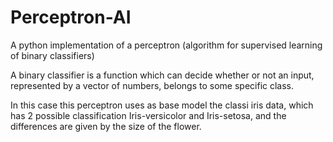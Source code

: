 # Perceptron-AI
A python implementation of a perceptron (algorithm for supervised learning of binary classifiers)

A binary classifier is a function which can decide whether or not an input, represented by a vector of numbers, belongs to some specific class.

In this case this perceptron uses as base model the classi iris data, which has 2 possible classification Iris-versicolor and Iris-setosa, and the differences are given by the size of the flower.

